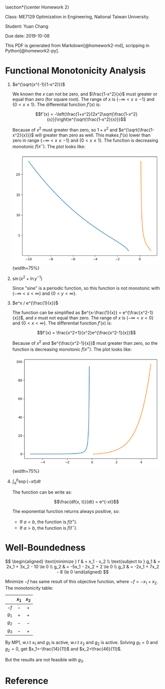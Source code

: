 \section*{\center Homework 2}

Class: ME7129 Optimization in Engineering, National Taiwan University.

Student: Yuan Chang

Due date: 2019-10-08

This PDF is generated from Markdown[@homework2-md], scripping in Python[@homework2-py].

# Functional Monotonicity Analysis

1. $e^{\sqrt{x^{-1}(1-x^2)}}$

    We known the $x$ can not be zero, and $\frac{1-x^2}{x}$ must greater or equal than zero (for square root).
    The range of $x$ is $\{-\infty < x \le -1\}$ and $\{0 < x \le 1\}$.
    The differential function $f'(x)$ is:

    $$f'(x) = -\left(\frac{1+x^2}{2x^2\sqrt{\frac{1-x^2}{x}}}\right)e^{\sqrt{\frac{1-x^2}{x}}}$$

    Because of $x^2$ must greater than zero,
    so $1+x^2$ and $e^{\sqrt{\frac{1-x^2}{x}}}$ will greater than zero as well.
    This makes $f'(x)$ lower than zero in range $\{-\infty < x \le -1\}$ and $\{0 < x \le 1\}$.
    The function is decreasing monotonic $f(x^-)$.
    The plot looks like:

    ![](img/homework2-1.png){width=75%}

1. $\sin(x^2 + \ln{y^{-1}})$

    Since "sine" is a periodic function, so this function is not monotonic with $\{-\infty < x < \infty\}$ and $\{0 < y < \infty\}$.

1. $e^x / e^{\frac{1}{x}}$

    The function can be simplified as $e^{x-\frac{1}{x}} = e^{\frac{x^2-1}{x}}$,
    and $x$ must not equal than zero.
    The range of $x$ is $\{-\infty < x < 0\}$ and $\{0 < x < \infty\}$.
    The differential function $f'(x)$ is:

    $$f'(x) = \frac{x^2+1}{x^2}e^{\frac{x^2-1}{x}}$$

    Because of $x^2$ and $e^{\frac{x^2-1}{x}}$ must greater than zero,
    so the function is decreasing monotonic $f(x^+)$.
    The plot looks like:

    ![](img/homework2-2.png){width=75%}

1. $\int_{a}^{b} \exp(-xt)dt$

    The function can be write as:

    $$\frac{df(x, t)}{dt} = e^{-xt}$$

    The exponential function returns always positive, so:

    + If $a<b$, the function is $f(t^+)$.
    + If $a>b$, the function is $f(t^-)$.

# Well-Boundedness

$$
\begin{aligned}
\text{minimize } f & = x_1 - x_2
\\
\text{subject to } g_1 & = 2x_1 + 3x_2 - 10 \le 0
\\
g_2 & = -5x_1 - 2x_2 + 2 \le 0
\\
g_3 & = -2x_1 + 7x_2 - 8 \le 0
\end{aligned}
$$

Minimize $-f$ has same result of this objective function,
where $-f = -x_1 + x_2$.
The monotonicity table:

|   | $x_1$ | $x_2$ |
|:---:|:---:|:-----:|
| $-f$ | $-$ | $+$ |
| $g_1$ | $+$ | $+$ |
| $g_2$ | $-$ | $-$ |
| $g_3$ | $-$ | $+$ |

By MP1, w.r.t $x_1$ and $g_1$ is active, w.r.t $x_2$ and $g_2$ is active.
Solving $g_1=0$ and $g_2=0$, get $x_1=-\frac{14}{11}$ and $x_2=\frac{46}{11}$.

But the results are not feasible with $g_3$.

# Reference
